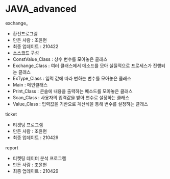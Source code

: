 # JAVA_advanced
exchange_
- 환전프로그램
- 만든 사람 : 조윤현
- 최종 업데이트 : 210422
- 소스코드 구성
- ConstValue_Class : 상수 변수를 모아놓은 클래스
- Exchange_Class : 여러 클래스에서 메소드를 모아 실질적으로 프로세스가 진행되는 클래스
- ExType_Class : 입력 값에 따라 변하는 변수를 모아놓은 클래스
- Main : 메인클래스
- Print_Class : 콘솔에 내용을 출력하는 메소드를 모아놓은 클래스
- Scan_Class : 사용자의 입력값을 받아 변수로 설정하는 클래스
- Value_Class : 입력값을 기반으로 계산식을 통해 변수를 설정하는 클래스

ticket
- 티켓팅 프로그램
- 만든 사람 : 조윤현
- 최종 업데이트 : 210429

report
- 티켓팅 데이터 분석 프로그램
- 만든 사람 : 조윤현
- 최종 업데이트 : 210429

